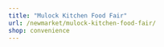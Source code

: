 ```yaml
---
title: "Mulock Kitchen Food Fair"
url: /newmarket/mulock-kitchen-food-fair/
shop: convenience
---
```

